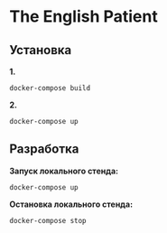 # The English Patient

## Установка
**1.**
```
docker-compose build
```

**2.**
```
docker-compose up
```

## Разработка

**Запуск локального стенда:**
```
docker-compose up
```

**Остановка локального стенда:**
```
docker-compose stop
```
